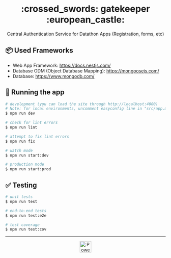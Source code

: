 <h1 align="center">
  :crossed_swords:
  gatekeeper
  :european_castle:
</h1>

<p align="center">
  Central Authentication Service for Datathon Apps (Registration, forms, etc)
</p>

## :package: Used Frameworks
- Web App Framework: https://docs.nestjs.com/
- Database ODM (Object Database Mapping): https://mongoosejs.com/
- Database: https://www.mongodb.com/

## :bullettrain_side: Running the app
```bash
# development (you can load the site through http://localhost:4000)
# Note: for local environments, uncomment easyconfig line in "src/app.module.ts". Also, go to "views/partials/head.ejs" and remove "/auth" from href if you want the CSS to load.
$ npm run dev

# check for lint errors
$ npm run lint

# attempt to fix lint errors
$ npm run fix

# watch mode
$ npm run start:dev

# production mode
$ npm run start:prod
```

## :white_check_mark: Testing
```bash
# unit tests
$ npm run test

# end-to-end tests
$ npm run test:e2e

# test coverage
$ npm run test:cov
```

---

<p align="center">
  <a href="https://vercel.com?utm_source=tamu-datathon&utm_campaign=oss">
    <img src="https://tamudatathon.com/static/img/sponsors/powered-by-vercel.svg" height="36px" alt="Powered by Vercel" />
  </a>
</p>
